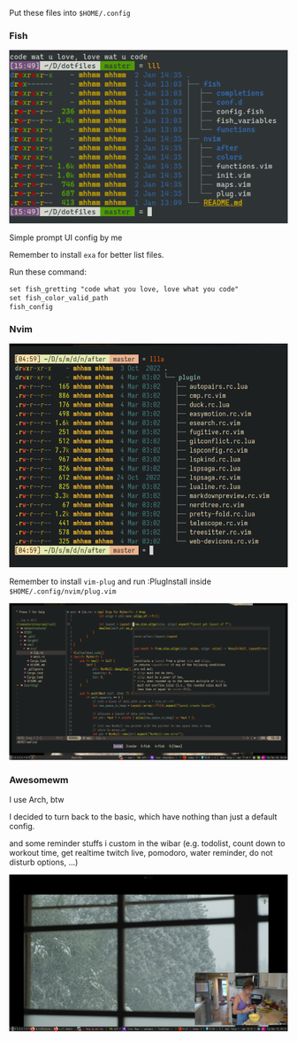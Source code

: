 Put these files into `$HOME/.config`

### Fish

![Fish shell](./.pics/fish.png)

Simple prompt UI config by me

Remember to install `exa` for better list files.

Run these command:

```
set fish_gretting "code what you love, love what you code"
set fish_color_valid_path
fish_config
```

### Nvim

![Nvim tree](./.pics/treenvim2.png)

Remember to install `vim-plug` and run :PlugInstall inside `$HOME/.config/nvim/plug.vim`

![Nvim terminal](./.pics/nvim2.png)

### Awesomewm

I use Arch, btw

I decided to turn back to the basic, which have nothing than just a default config.

and some reminder stuffs i custom in the wibar (e.g. todolist, count down to workout time, get realtime twitch live, pomodoro, water reminder, do not disturb options, ...)

![Keep it basic](./.pics/aw9.png)
